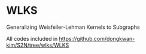 # WLKS
Generalizing Weisfeiler-Lehman Kernels to Subgraphs

All codes included in https://github.com/dongkwan-kim/S2N/tree/wlks/WLKS
